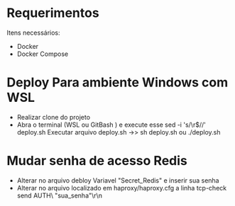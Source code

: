 # Requerimentos
Itens necessários:
- Docker 
- Docker Compose 

# Deploy Para ambiente Windows com WSL 
- Realizar clone do projeto 
 - Abra o terminal (WSL ou GitBash ) e execute esse sed -i 's/\r$//' deploy.sh
Executar arquivo deploy.sh ->> sh deploy.sh ou ./deploy.sh

# Mudar senha de acesso Redis
 - Alterar no arquivo debloy Variavel "Secret_Redis" e inserir sua senha 
 - Alterar no arquivo localizado em haproxy/haproxy.cfg a linha tcp-check send AUTH\ "sua_senha"\r\n


